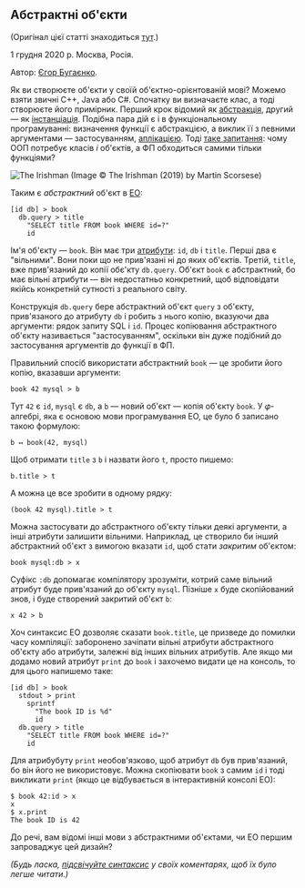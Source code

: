 ## Абстрактні об'єкти

(Оригінал цієї статті знаходиться [тут](https://www.yegor256.com/2020/12/01/abstract-objects.html).)

1 грудня 2020 р. Москва, Росія.

Автор: [Єгор Бугаєнко](https://www.yegor256.com).

Як ви створюєте об'єкти у своїй об'єктно-орієнтованій мові? Можемо взяти звичні C++, Java або C#. Спочатку ви визначаєте клас, а тоді створюєте його примірник. Перший крок відомий як [абстракція](https://en.wikipedia.org/wiki/Abstraction_%28computer_science%29), другий — як [інстанціація](https://en.wikipedia.org/wiki/Instance_%28computer_science%29#Object_oriented_programming). Подібна пара дій є і в функціональному програмуванні: визначення функції є абстракцією, а виклик її з певними аргументами — застосуванням, [аплікацією](https://en.wikipedia.org/wiki/Apply). Тоді [таке запитання](https://www.yegor256.com/2016/09/20/oop-without-classes.html): чому ООП потребує класів *і* об'єктів, а ФП обходиться самими тільки функціями?

![The Irishman](/the-irishman.jpg)
(Image :copyright: The Irishman (2019) by Martin Scorsese)

Таким є *абстрактний* об'єкт в [EO](https://www.eolang.org/):

```
[id db] > book
  db.query > title
    "SELECT title FROM book WHERE id=?"
    id
```

Ім'я об'єкту — `book`. Він має три [атрибути](https://www.yegor256.com/2020/11/24/objects-without-methods.html): `id`, `db` і `title`. Перші два є "вільними". Вони поки що не прив'язані ні до яких об'єктів. Третій, `title`, вже прив'язаний до копії обє'кту `db.query`. Об'єкт `book` є абстрактний, бо має вільні атрибути — він недостатньо конкретний, щоб відповідати якійсь конкретній сутності з реального світу.

Конструкція `db.query` бере абстрактний об'єкт `query` з об'єкту, прив'язаного до атрибуту `db` і робить з нього копію, вказуючи два аргументи: рядок запиту SQL і `id`. Процес копіювання абстрактного об'єкту називається "застосуванням", оскільки він дуже подібний до застосування аргументів до функції в ФП.

Правильний спосіб використати абстрактний `book` — це зробити його копію, вказавши аргументи:

```
book 42 mysql > b
```

Тут `42` є `id`, `mysql` є `db`, а `b` — новий об'єкт — копія об'єкту `book`. У 𝜑-алгебрі, яка є основою мови програмування EO, це було б записано такою формулою:

```
b ↤ book(42, mysql)
```

Щоб отримати `title` з `b` і назвати його `t`, просто пишемо:

```
b.title > t
```

А можна це все зробити в одному рядку:

```
(book 42 mysql).title > t
```

Можна застосувати до абстрактного об'єкту тільки деякі аргументи, а інші атрибути залишити вільними. Наприклад, це створило би інший абстрактний об'єкт з вимогою вказати `id`, щоб стати *закритим* об'єктом:

```
book mysql:db > x
```

Суфікс `:db` допомагає компілятору зрозуміти, котрий саме вільний атрибут буде прив'язаний до об'єкту `mysql`. Пізніше `x` буде скопійований знов, і буде створений закритий об'єкт `b`:

```
x 42 > b
```

Хоч синтаксис EO дозволяє сказати `book.title`, це призведе до помилки часу компіляції: заборонено зачіпати вільні атрибути абстрактного об'єкту або атрибути, залежні від інших вільних атрибутів. Але якщо ми додамо новий атрибут `print` до `book` і захочемо видати це на консоль, то для цього напишемо таке:

```
[id db] > book
  stdout > print
    sprintf
      "The book ID is %d"
      id
  db.query > title
    "SELECT title FROM book WHERE id=?"
    id
```

Для атрибубуту `print` необов'язково, щоб атрибут `db` був прив'язаний, бо він його не використовує. Можна скопіювати `book` з самим `id` і тоді викликати `print` (якщо це відбувається в інтерактивній консолі EO):

```
$ book 42:id > x
x
$ x.print
The book ID is 42
```

До речі, вам відомі інші мови з абстрактними об'єктами, чи EO першим запроваджує цей дизайн?

*(Будь ласка, [підсвічуйте синтаксис](https://help.disqus.com/commenting/what-html-tags-are-allowed-within-comments) у своїх коментарях, щоб їх було легше читати.)*
